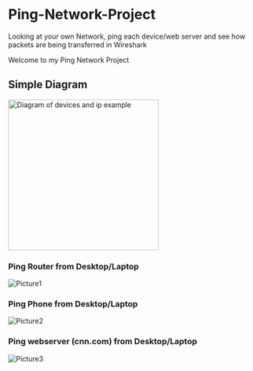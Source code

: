 # Ping-Network-Project
Looking at your own Network, ping each device/web server and see how packets are being transferred in Wireshark

Welcome to my Ping Network Project



<h2>Simple Diagram</h2>

<img width="306" alt="Diagram of devices and ip example" src="https://user-images.githubusercontent.com/111426558/186481222-bc78629e-4246-4935-8302-bde0e94232b2.png">

<h3>Ping Router from Desktop/Laptop</h3>

![Picture1](https://user-images.githubusercontent.com/111426558/186478654-d1480375-d541-4daa-b65b-deebcecc8ca2.png)

<h3>Ping Phone from Desktop/Laptop</h3>

![Picture2](https://user-images.githubusercontent.com/111426558/186479103-499522e2-f406-4be0-af0a-28c06e6677d7.png)

<h3>Ping webserver (cnn.com) from Desktop/Laptop</h3>

![Picture3](https://user-images.githubusercontent.com/111426558/186479124-ecd43015-6a60-4f50-b92a-d8f52bb5b891.png)


